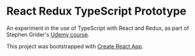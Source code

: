 # React Redux TypeScript Prototype

An experiment in the use of TypeScript with React and Redux, as part of Stephen Grider's [Udemy course](https://www.udemy.com/course/typescript-the-complete-developers-guide).

This project was bootstrapped with [Create React App](https://github.com/facebook/create-react-app).